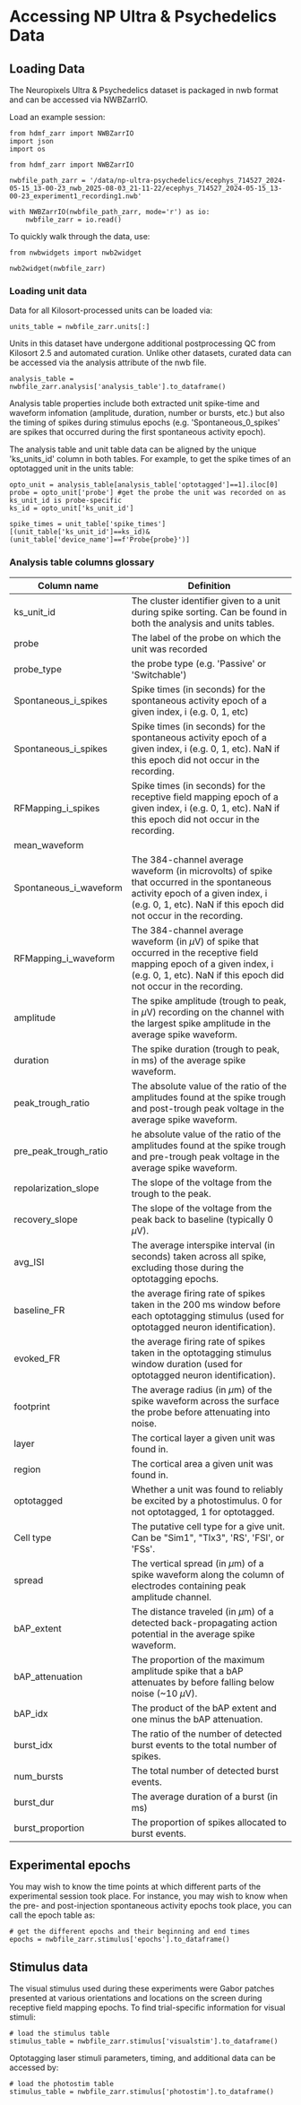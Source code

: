 # Accessing NP Ultra & Psychedelics Data

## Loading Data
The Neuropixels Ultra & Psychedelics dataset is packaged in nwb format and can be accessed via NWBZarrIO. 

Load an example session:
```{code-cell} ipython3
from hdmf_zarr import NWBZarrIO
import json
import os
```
```{code-cell} ipython3 
from hdmf_zarr import NWBZarrIO 

nwbfile_path_zarr = '/data/np-ultra-psychedelics/ecephys_714527_2024-05-15_13-00-23_nwb_2025-08-03_21-11-22/ecephys_714527_2024-05-15_13-00-23_experiment1_recording1.nwb'

with NWBZarrIO(nwbfile_path_zarr, mode='r') as io:
    nwbfile_zarr = io.read()
```
To quickly walk through the data, use:

```{code-cell} ipython3
from nwbwidgets import nwb2widget 

nwb2widget(nwbfile_zarr)
```

### Loading unit data

Data for all Kilosort-processed units can be loaded via:

```{code-cell} ipython3
units_table = nwbfile_zarr.units[:]
```

Units in this dataset have undergone additional postprocessing QC from Kilosort 2.5 and automated curation. Unlike other datasets, curated data can be accessed via the analysis attribute of the nwb file.

```{code-cell} ipython3
analysis_table = nwbfile_zarr.analysis['analysis_table'].to_dataframe()
```

Analysis table properties include both extracted unit spike-time and waveform infomation (amplitude, duration, number or bursts, etc.) but also the timing of spikes during stimulus epochs (e.g. 'Spontaneous_0_spikes' are spikes that occurred during the first spontaneous activity epoch).

The analysis table and unit table data can be aligned by the unique 'ks_units_id' column in both tables. For example, to get the spike times of an optotagged unit in the units table:

```{code-cell} ipython3
opto_unit = analysis_table[analysis_table['optotagged']==1].iloc[0]
probe = opto_unit['probe'] #get the probe the unit was recorded on as ks_unit_id is probe-specific
ks_id = opto_unit['ks_unit_id']

spike_times = unit_table['spike_times'][(unit_table['ks_unit_id']==ks_id)&(unit_table['device_name']==f'Probe{probe}')]
```

### Analysis table columns glossary
| Column name | Definition |
|----------|----------|
| ks_unit_id    | The cluster identifier given to a unit during spike sorting. Can be found in both the analysis and units tables.      |
| probe    | The label of the probe on which the unit was recorded     |
| probe_type    | the probe type (e.g. 'Passive' or 'Switchable')     |
| Spontaneous_i_spikes    | Spike times (in seconds) for the spontaneous activity epoch of a given index, i (e.g. 0, 1, etc)     |
| Spontaneous_i_spikes    | Spike times (in seconds) for the spontaneous activity epoch of a given index, i (e.g. 0, 1, etc). NaN if this epoch did not occur in the recording.     |
| RFMapping_i_spikes    | Spike times (in seconds) for the receptive field mapping epoch of a given index, i (e.g. 0, 1, etc). NaN if this epoch did not occur in the recording.     |
| mean_waveform     |       |
| Spontaneous_i_waveform    | The 384-channel average waveform (in microvolts) of spike that occurred in the spontaneous activity epoch of a given index, i (e.g. 0, 1, etc). NaN if this epoch did not occur in the recording.     |
| RFMapping_i_waveform    | The 384-channel average waveform (in $\mu$V) of spike that occurred in the receptive field mapping epoch of a given index, i (e.g. 0, 1, etc). NaN if this epoch did not occur in the recording.     |
| amplitude    | The spike amplitude (trough to peak, in $\mu$V) recording on the channel with the largest spike amplitude in the average spike waveform.     |
| duration    | The spike duration (trough to peak, in ms) of the average spike waveform.     |
| peak_trough_ratio    | The absolute value of the ratio of the amplitudes found at the spike trough and post-trough peak voltage in the average spike waveform.     |
| pre_peak_trough_ratio    | he absolute value of the ratio of the amplitudes found at the spike trough and pre-trough peak voltage in the average spike waveform.     |
| repolarization_slope    | The slope of the voltage from the trough to the peak.     |
| recovery_slope    | The slope of the voltage from the peak back to baseline (typically 0 $\mu$V).     |
| avg_ISI    | The average interspike interval (in seconds) taken across all spike, excluding those during the optotagging epochs.     |
| baseline_FR    | the average firing rate of spikes taken in the 200 ms window before each optotagging stimulus (used for optotagged neuron identification).     |
| evoked_FR    | the average firing rate of spikes taken in the optotagging stimulus window duration (used for optotagged neuron identification).     |
| footprint    | The average radius (in $\mu$m) of the spike waveform across the surface the probe before attenuating into noise.    |
| layer    | The cortical layer a given unit was found in.     |
| region    | The cortical area a given unit was found in.     |
| optotagged    | Whether a unit was found to reliably be excited by a photostimulus. 0 for not optotagged, 1 for optotagged.     |
| Cell type    | The putative cell type for a give unit. Can be "Sim1", "Tlx3", 'RS', 'FSl', or 'FSs'.     |
| spread    | The vertical spread (in $\mu$m) of a spike waveform along the column of electrodes containing peak amplitude channel.     |
| bAP_extent    | The distance traveled (in $\mu$m) of a detected back-propagating action potential in the average spike waveform.     |
| bAP_attenuation    | The proportion of the maximum amplitude spike that a bAP attenuates by before falling below noise (~10 $\mu$V).     |
| bAP_idx    | The product of the bAP extent and one minus the bAP attenuation.     |
| burst_idx    | The ratio of the number of detected burst events to the total number of spikes.   |
| num_bursts    | The total number of detected burst events.     |
| burst_dur    | The average duration of a burst (in ms)     |
| burst_proportion    | The proportion of spikes allocated to burst events.     |

## Experimental epochs
You may wish to know the time points at which different parts of the experimental session took place. For instance, you may wish to know when the pre- and post-injection spontaneous activity epochs took place, you can call the epoch table as:

```{code-cell} ipython3
# get the different epochs and their beginning and end times
epochs = nwbfile_zarr.stimulus['epochs'].to_dataframe()
```

## Stimulus data
The visual stimulus used during these experiments were Gabor patches presented at various orientations and locations on the screen during receptive field mapping epochs. To find trial-specific information for visual stimuli:

```{code-cell} ipython3
# load the stimulus table
stimulus_table = nwbfile_zarr.stimulus['visualstim'].to_dataframe()
```

Optotagging laser stimuli parameters, timing, and additional data can be accessed by:

```{code-cell} ipython3
# load the photostim table
stimulus_table = nwbfile_zarr.stimulus['photostim'].to_dataframe()
```